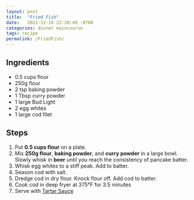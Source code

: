 ```yaml
---
layout: post
title:  "Fried Fish"
date:   2022-12-16 22:20:49 -0700
categories: dinner maincourse
tags: recipe
permalink: /FriedFish/
---
```

## Ingredients
* 0.5 cups flour
* 250g flour
* 2 tsp baking powder
* 1 Tbsp curry powder
* 1 large Bud Light
* 2 egg whites
* 1 large cod filet

## Steps
1. Put **0.5 cups flour** on a plate.
2. Mix **250g flour**, **baking powder**, and **curry powder** in a large bowl. Slowly whisk in **beer** until you reach the consistency of pancake batter.
3. Whisk egg whites to a stiff peak. Add to batter.
4. Season cod with salt.
5. Dredge cod in dry flour. Knock flour off. Add cod to batter.
6. Cook cod in deep fryer at 375°F for 3.5 minutes
7. Serve with [Tartar Sauce](https://recipes.simas.io/TartarSauce)

